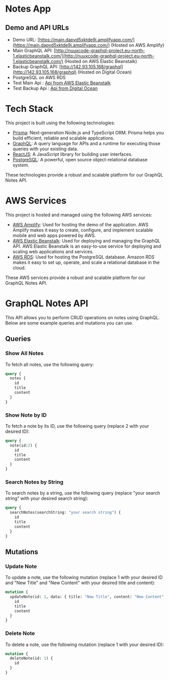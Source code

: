 # Notes App

## Demo and API URLs
- Demo URL: [https://main.dapvd5xktde9j.amplifyapp.com/](https://main.dapvd5xktde9j.amplifyapp.com/) (Hosted on AWS Amplify)
- Main GraphQL API:  [http://nuuxcode-graphql-project.eu-north-1.elasticbeanstalk.com/](http://nuuxcode-graphql-project.eu-north-1.elasticbeanstalk.com/) (Hosted on AWS Elastic Beanstalk)
- Backup GraphQL API: [http://142.93.105.168/graphql](http://142.93.105.168/graphql) (Hosted on Digital Ocean)
- PostgreSQL on AWS RDS
- Test Main Api : [ Api from AWS Elastic Beanstalk ](https://studio.apollographql.com/sandbox?endpoint=https%3A%2F%2Fbikehub.me%2Fgraphql2)
- Test Backup Api : [Api from Digital Ocean ](https://studio.apollographql.com/sandbox?endpoint=https%3A%2F%2Fbikehub.me%2Fgraphql)

# Tech Stack

This project is built using the following technologies:

- [Prisma](https://www.prisma.io/): Next-generation Node.js and TypeScript ORM. Prisma helps you build efficient, reliable and scalable applications.
- [GraphQL](https://graphql.org/): A query language for APIs and a runtime for executing those queries with your existing data.
- [ReactJS](https://reactjs.org/): A JavaScript library for building user interfaces.
- [PostgreSQL](https://www.postgresql.org/): A powerful, open source object-relational database system.

These technologies provide a robust and scalable platform for our GraphQL Notes API.

# AWS Services

This project is hosted and managed using the following AWS services:

- [AWS Amplify](https://aws.amazon.com/amplify/): Used for hosting the demo of the application. AWS Amplify makes it easy to create, configure, and implement scalable mobile and web apps powered by AWS.
- [AWS Elastic Beanstalk](https://aws.amazon.com/elasticbeanstalk/): Used for deploying and managing the GraphQL API. AWS Elastic Beanstalk is an easy-to-use service for deploying and scaling web applications and services.
- [AWS RDS](https://aws.amazon.com/rds/): Used for hosting the PostgreSQL database. Amazon RDS makes it easy to set up, operate, and scale a relational database in the cloud.

These AWS services provide a robust and scalable platform for our GraphQL Notes API.

# GraphQL Notes API

This API allows you to perform CRUD operations on notes using GraphQL. Below are some example queries and mutations you can use.

## Queries

### Show All Notes

To fetch all notes, use the following query:

```graphql
query {
  notes {
    id
    title
    content
  }
}
```

### Show Note by ID

To fetch a note by its ID, use the following query (replace 2 with your desired ID):

```graphql
query {
  note(id:2) {
    id
    title
    content
  }
}
```

### Search Notes by String

To search notes by a string, use the following query (replace "your search string" with your desired search string):

```graphql
query {
  searchNotes(searchString: "your search string") {
    id
    title
    content
  }
}
```

## Mutations

### Update Note

To update a note, use the following mutation (replace 1 with your desired ID and "New Title" and "New Content" with your desired title and content):

```graphql
mutation {
  updateNote(id: 1, data: { title: "New Title", content: "New Content" }) {
    id
    title
    content
  }
}
```

### Delete Note

To delete a note, use the following mutation (replace 1 with your desired ID):

```graphql
mutation {
  deleteNote(id: 1) {
    id
  }
}
```
